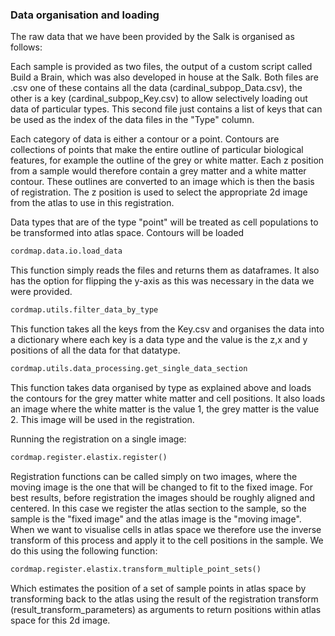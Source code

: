### Data organisation and loading

The raw data that we have been provided by the Salk is organised as follows:

Each sample is provided as two files,  the output of a custom script called Build a Brain, 
which was also developed in house at the Salk. Both files are .csv one of these contains 
all the data (cardinal_subpop_Data.csv), the other is a key  (cardinal_subpop_Key.csv) to 
allow selectively loading out data of particular types. This second file just contains a 
list of keys that can be used as the index of the data files in the "Type" column.

Each category of data is either a contour or a point. Contours are collections of 
points that make the entire outline of particular biological features, for example 
the outline of the grey or white matter. Each z position from a sample would therefore 
contain a grey matter and a white matter contour. These outlines are converted to an 
image which is then the basis of registration. The z position is used to select the 
appropriate 2d image from the atlas to use in this registration.

Data types that are of the type "point" will be treated as cell populations to be 
transformed into atlas space. Contours will be loaded

```python
cordmap.data.io.load_data
```

This function simply reads the files and returns them as dataframes. It also has the option
for flipping the y-axis as this was necessary in the data we were provided.

```python
cordmap.utils.filter_data_by_type
```

This function takes all the keys from the Key.csv and organises the data into a dictionary 
where each key is a data type and the value is the z,x and y positions of all the data for 
that datatype.

```python
cordmap.utils.data_processing.get_single_data_section
```

This function takes data organised by type as explained above and loads the contours for the grey matter white matter and cell positions. It also loads an image where the white matter is the value 1, the grey matter is the value 2. This image will be used in the registration.


Running the registration on a single image:
```python
cordmap.register.elastix.register()
```

Registration functions can be called simply on two images, where the moving image is the one 
that will be changed to fit to the fixed image. For best results, before registration the 
images should be roughly aligned and centered. In this case we register the atlas section to
the sample, so the sample is the "fixed image" and the atlas image is the "moving image". 
When we want to visualise cells in atlas space we therefore use the inverse transform of this
process and apply it to the cell positions in the sample. We do this using the following 
function:

```python
cordmap.register.elastix.transform_multiple_point_sets()
```

Which estimates the position of a set of sample points in atlas space by transforming back 
to the atlas using the result of the registration transform (result_transform_parameters) 
as arguments to return positions within atlas space for this 2d image.
